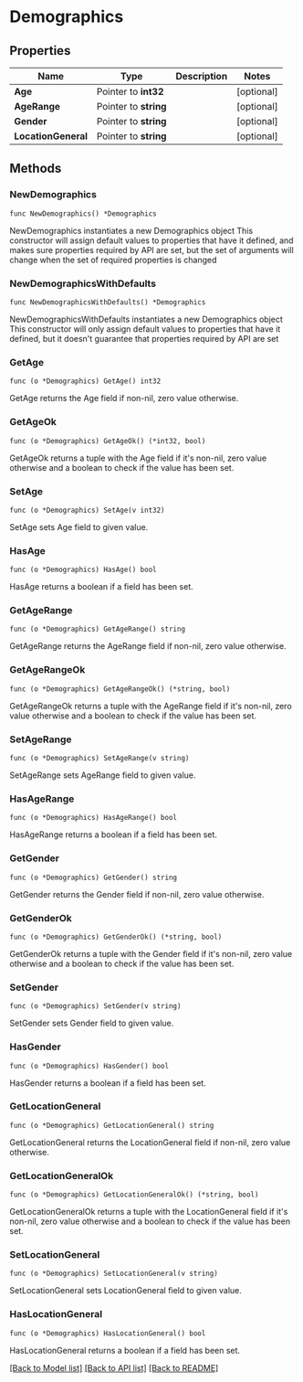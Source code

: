 # Demographics

## Properties

Name | Type | Description | Notes
------------ | ------------- | ------------- | -------------
**Age** | Pointer to **int32** |  | [optional] 
**AgeRange** | Pointer to **string** |  | [optional] 
**Gender** | Pointer to **string** |  | [optional] 
**LocationGeneral** | Pointer to **string** |  | [optional] 

## Methods

### NewDemographics

`func NewDemographics() *Demographics`

NewDemographics instantiates a new Demographics object
This constructor will assign default values to properties that have it defined,
and makes sure properties required by API are set, but the set of arguments
will change when the set of required properties is changed

### NewDemographicsWithDefaults

`func NewDemographicsWithDefaults() *Demographics`

NewDemographicsWithDefaults instantiates a new Demographics object
This constructor will only assign default values to properties that have it defined,
but it doesn't guarantee that properties required by API are set

### GetAge

`func (o *Demographics) GetAge() int32`

GetAge returns the Age field if non-nil, zero value otherwise.

### GetAgeOk

`func (o *Demographics) GetAgeOk() (*int32, bool)`

GetAgeOk returns a tuple with the Age field if it's non-nil, zero value otherwise
and a boolean to check if the value has been set.

### SetAge

`func (o *Demographics) SetAge(v int32)`

SetAge sets Age field to given value.

### HasAge

`func (o *Demographics) HasAge() bool`

HasAge returns a boolean if a field has been set.

### GetAgeRange

`func (o *Demographics) GetAgeRange() string`

GetAgeRange returns the AgeRange field if non-nil, zero value otherwise.

### GetAgeRangeOk

`func (o *Demographics) GetAgeRangeOk() (*string, bool)`

GetAgeRangeOk returns a tuple with the AgeRange field if it's non-nil, zero value otherwise
and a boolean to check if the value has been set.

### SetAgeRange

`func (o *Demographics) SetAgeRange(v string)`

SetAgeRange sets AgeRange field to given value.

### HasAgeRange

`func (o *Demographics) HasAgeRange() bool`

HasAgeRange returns a boolean if a field has been set.

### GetGender

`func (o *Demographics) GetGender() string`

GetGender returns the Gender field if non-nil, zero value otherwise.

### GetGenderOk

`func (o *Demographics) GetGenderOk() (*string, bool)`

GetGenderOk returns a tuple with the Gender field if it's non-nil, zero value otherwise
and a boolean to check if the value has been set.

### SetGender

`func (o *Demographics) SetGender(v string)`

SetGender sets Gender field to given value.

### HasGender

`func (o *Demographics) HasGender() bool`

HasGender returns a boolean if a field has been set.

### GetLocationGeneral

`func (o *Demographics) GetLocationGeneral() string`

GetLocationGeneral returns the LocationGeneral field if non-nil, zero value otherwise.

### GetLocationGeneralOk

`func (o *Demographics) GetLocationGeneralOk() (*string, bool)`

GetLocationGeneralOk returns a tuple with the LocationGeneral field if it's non-nil, zero value otherwise
and a boolean to check if the value has been set.

### SetLocationGeneral

`func (o *Demographics) SetLocationGeneral(v string)`

SetLocationGeneral sets LocationGeneral field to given value.

### HasLocationGeneral

`func (o *Demographics) HasLocationGeneral() bool`

HasLocationGeneral returns a boolean if a field has been set.


[[Back to Model list]](../README.md#documentation-for-models) [[Back to API list]](../README.md#documentation-for-api-endpoints) [[Back to README]](../README.md)



